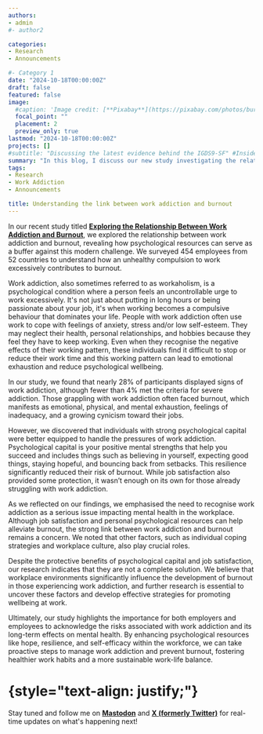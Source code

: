 ```yaml
---
authors:
- admin
#- author2

categories:
- Research
- Announcements

#- Category 1
date: "2024-10-18T00:00:00Z"
draft: false
featured: false
image:
  #caption: 'Image credit: [**Pixabay**](https://pixabay.com/photos/burnout-psyche-depression-despair-4113945/)'
  focal_point: ""
  placement: 2
  preview_only: true
lastmod: "2024-10-18T00:00:00Z"
projects: []
#subtitle: "Discussing the latest evidence behind the IGDS9-SF" #Inside post
summary: "In this blog, I discuss our new study investigating the relationship between work addiction and burnout" #Pagina principal/Social
tags:
- Research
- Work Addiction
- Announcements

title: Understanding the link between work addiction and burnout
---
```


In our recent study titled [**Exploring the Relationship Between Work Addiction and Burnout**](https://rdcu.be/dVKtf), we explored the
relationship between work addiction and burnout, revealing how psychological resources can serve as a buffer against this modern challenge.
We surveyed 454 employees from 52 countries to understand how an unhealthy compulsion to work excessively contributes to burnout.

Work addiction, also sometimes referred to as workaholism, is a psychological condition where a person feels an uncontrollable urge to work
excessively. It's not just about putting in long hours or being passionate about your job, it's when working becomes a compulsive behaviour
that dominates your life. People with work addiction often use work to cope with feelings of anxiety, stress and/or low self-esteem.
They may neglect their health, personal relationships, and hobbies because they feel they have to keep working. Even when they recognise the
negative effects of their working pattern, these individuals find it difficult to stop or reduce their work time and this working pattern
can lead to emotional exhaustion and reduce psychological wellbeing.

In our study, we found that nearly 28% of participants displayed signs of work addiction, although fewer than 4% met the criteria for
severe addiction. Those grappling with work addiction often faced burnout, which manifests as emotional, physical, and mental exhaustion,
feelings of inadequacy, and a growing cynicism toward their jobs.

However, we discovered that individuals with strong psychological capital were better equipped to handle the pressures of work addiction.
Psychological capital is your positive mental strengths that help you succeed and includes things such as believing in yourself, expecting
good things, staying hopeful, and bouncing back from setbacks. This resilience significantly reduced their risk of burnout. While job
satisfaction also provided some protection, it wasn’t enough on its own for those already struggling with work addiction.

As we reflected on our findings, we emphasised the need to recognise work addiction as a serious issue impacting mental health in the
workplace. Although job satisfaction and personal psychological resources can help alleviate burnout, the strong link between work
addiction and burnout remains a concern. We noted that other factors, such as individual coping strategies and workplace culture,
also play crucial roles.

Despite the protective benefits of psychological capital and job satisfaction, our research indicates that they are not a complete solution.
We believe that workplace environments significantly influence the development of burnout in those experiencing work addiction, and further
research is essential to uncover these factors and develop effective strategies for promoting wellbeing at work.

Ultimately, our study highlights the importance for both employers and employees to acknowledge the risks associated with work addiction
and its long-term effects on mental health. By enhancing psychological resources like hope, resilience, and self-efficacy within the workforce,
we can take proactive steps to manage work addiction and prevent burnout, fostering healthier work habits and a more sustainable work-life balance.

# {style="text-align: justify;"}

Stay tuned and follow me on **[Mastodon](https://metalhead.club/@DrHalleyPontes)** and **[X (formerly Twitter)](https://x.com/DrHalleyPontes)** for real-time updates on what's happening next!